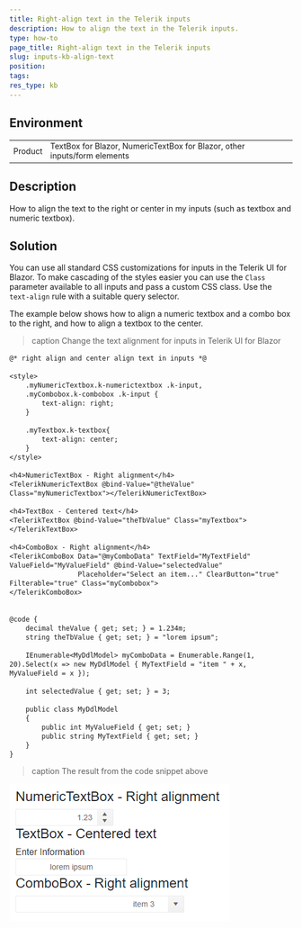 ```yaml
---
title: Right-align text in the Telerik inputs
description: How to align the text in the Telerik inputs.
type: how-to
page_title: Right-align text in the Telerik inputs
slug: inputs-kb-align-text
position:
tags:
res_type: kb
---
```


## Environment
<table>
	<tbody>
		<tr>
			<td>Product</td>
			<td>TextBox for Blazor, NumericTextBox for Blazor, other inputs/form elements</td>
		</tr>
	</tbody>
</table>


## Description

How to align the text to the right or center in my inputs (such as textbox and numeric textbox).

## Solution

You can use all standard CSS customizations for inputs in the Telerik UI for Blazor. To make cascading of the styles easier you can use the `Class` parameter available to all inputs and pass a custom CSS class. Use the `text-align` rule with a suitable query selector.

The example below shows how to align a numeric textbox and a combo box to the right, and how to align a textbox to the center.

>caption Change the text alignment for inputs in Telerik UI for Blazor

````CSHTML
@* right align and center align text in inputs *@

<style>
    .myNumericTextbox.k-numerictextbox .k-input,
    .myCombobox.k-combobox .k-input {
        text-align: right;
    }

    .myTextbox.k-textbox{
        text-align: center;
    }
</style>

<h4>NumericTextBox - Right alignment</h4>
<TelerikNumericTextBox @bind-Value="@theValue" Class="myNumericTextbox"></TelerikNumericTextBox>

<h4>TextBox - Centered text</h4>
<TelerikTextBox @bind-Value="theTbValue" Class="myTextbox"></TelerikTextBox>

<h4>ComboBox - Right alignment</h4>
<TelerikComboBox Data="@myComboData" TextField="MyTextField" ValueField="MyValueField" @bind-Value="selectedValue"
                 Placeholder="Select an item..." ClearButton="true" Filterable="true" Class="myCombobox">
</TelerikComboBox>


@code {
    decimal theValue { get; set; } = 1.234m;
    string theTbValue { get; set; } = "lorem ipsum";

    IEnumerable<MyDdlModel> myComboData = Enumerable.Range(1, 20).Select(x => new MyDdlModel { MyTextField = "item " + x, MyValueField = x });

    int selectedValue { get; set; } = 3;

    public class MyDdlModel
    {
        public int MyValueField { get; set; }
        public string MyTextField { get; set; }
    }
}

````

>caption The result from the code snippet above

![change text alignment in the inputs](images/inputs-text-alignment.png)
